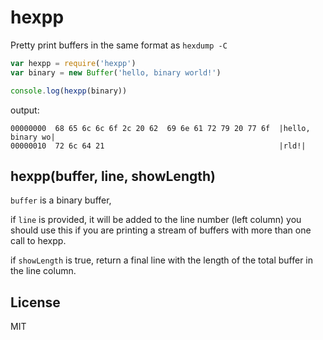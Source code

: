# hexpp

Pretty print buffers in the same format as `hexdump -C`

``` js
var hexpp = require('hexpp')
var binary = new Buffer('hello, binary world!')

console.log(hexpp(binary))

```
output:

```
00000000  68 65 6c 6c 6f 2c 20 62  69 6e 61 72 79 20 77 6f  |hello, binary wo|
00000010  72 6c 64 21                                       |rld!|
```

## hexpp(buffer, line, showLength)

`buffer` is a binary buffer,

if `line` is provided, it will be added to the line number (left column)
you should use this if you are printing a stream of buffers with more than one call to hexpp.

if `showLength` is true, return a final line with the length of the total buffer in the line column.


## License

MIT



